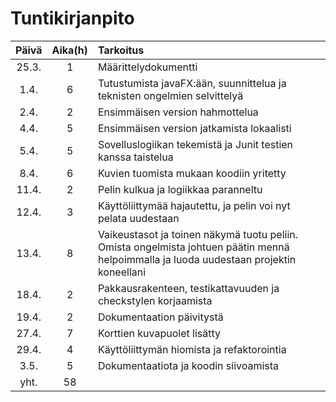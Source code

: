 # Tuntikirjanpito


|Päivä |Aika(h) | Tarkoitus |
|:----:|:------:|:----------|
|25.3.  |   1   | Määrittelydokumentti|
|1.4.   | 6     | Tutustumista javaFX:ään, suunnittelua ja teknisten ongelmien selvittelyä|
|2.4.   | 2     | Ensimmäisen version hahmottelua|
|4.4.   | 5     | Ensimmäisen version jatkamista lokaalisti|
|5.4.   | 5     | Sovelluslogiikan tekemistä ja Junit testien kanssa taistelua|
|8.4.   |  6    | Kuvien tuomista mukaan koodiin yritetty|
|11.4.  | 2     | Pelin kulkua ja logiikkaa paranneltu   |
|12.4.  | 3     | Käyttöliittymää hajautettu, ja pelin voi nyt pelata uudestaan   |
|13.4.  | 8     | Vaikeustasot ja toinen näkymä tuotu peliin. Omista ongelmista johtuen päätin mennä helpoimmalla ja luoda uudestaan projektin koneellani |
|18.4.  | 2     | Pakkausrakenteen, testikattavuuden ja checkstylen korjaamista |
|19.4.  | 2     | Dokumentaation päivitystä |
|27.4.  | 7     | Korttien kuvapuolet lisätty |
|29.4.  | 4     | Käyttöliittymän hiomista ja refaktorointia |
|3.5.   | 5     | Dokumentaatiota ja koodin siivoamista |
| yht.  | 58    ||
